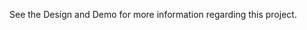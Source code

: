 See the Design and Demo for more information regarding this project.

[](https://www.kaggle.com/datasets/rabieelkharoua/predict-survival-of-patients-with-heart-failure/data)
